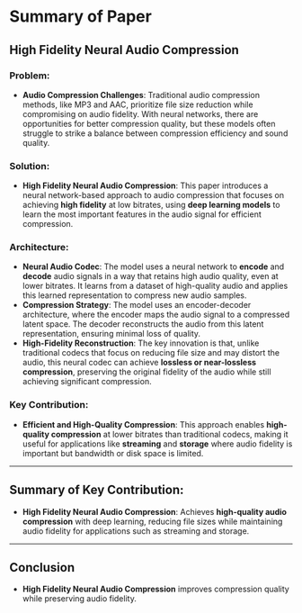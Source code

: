 # Summary of Paper

## **High Fidelity Neural Audio Compression**

### Problem:
- **Audio Compression Challenges**: Traditional audio compression methods, like MP3 and AAC, prioritize file size reduction while compromising on audio fidelity. With neural networks, there are opportunities for better compression quality, but these models often struggle to strike a balance between compression efficiency and sound quality.

### Solution:
- **High Fidelity Neural Audio Compression**: This paper introduces a neural network-based approach to audio compression that focuses on achieving **high fidelity** at low bitrates, using **deep learning models** to learn the most important features in the audio signal for efficient compression.

### Architecture:
- **Neural Audio Codec**: The model uses a neural network to **encode** and **decode** audio signals in a way that retains high audio quality, even at lower bitrates. It learns from a dataset of high-quality audio and applies this learned representation to compress new audio samples.
- **Compression Strategy**: The model uses an encoder-decoder architecture, where the encoder maps the audio signal to a compressed latent space. The decoder reconstructs the audio from this latent representation, ensuring minimal loss of quality.
- **High-Fidelity Reconstruction**: The key innovation is that, unlike traditional codecs that focus on reducing file size and may distort the audio, this neural codec can achieve **lossless or near-lossless compression**, preserving the original fidelity of the audio while still achieving significant compression.

### Key Contribution:
- **Efficient and High-Quality Compression**: This approach enables **high-quality compression** at lower bitrates than traditional codecs, making it useful for applications like **streaming** and **storage** where audio fidelity is important but bandwidth or disk space is limited.

---

## Summary of Key Contribution:

- **High Fidelity Neural Audio Compression**: Achieves **high-quality audio compression** with deep learning, reducing file sizes while maintaining audio fidelity for applications such as streaming and storage.

---

## Conclusion
- **High Fidelity Neural Audio Compression** improves compression quality while preserving audio fidelity.
